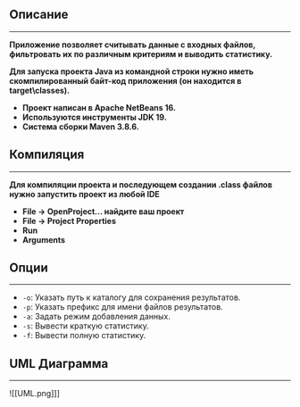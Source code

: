 ## Описание
___
**Приложение позволяет считывать данные с входных файлов, фильтровать их по различным критериям и выводить статистику.**

**Для запуска проекта Java из командной строки нужно иметь скомпилированный байт-код приложения (он находится в target\classes).**

- **Проект написан в Apache NetBeans 16.**
- **Используются инструменты JDK 19.**
- **Система сборки Maven 3.8.6.**
## Компиляция
___
**Для компиляции проекта и последующем создании .class файлов нужно запустить проект из любой IDE**

- **File -> OpenProject... найдите ваш проект**
- **File -> Project Properties**
- **Run**
- **Arguments**

## Опции
____
- `-o`: Указать путь к каталогу для сохранения результатов.
- `-p`: Указать префикс для имени файлов результатов.
- `-a`: Задать режим добавления данных.
- `-s`: Вывести краткую статистику.
- `-f`: Вывести полную статистику.

## UML Диаграмма
___
![[UML.png]]]
